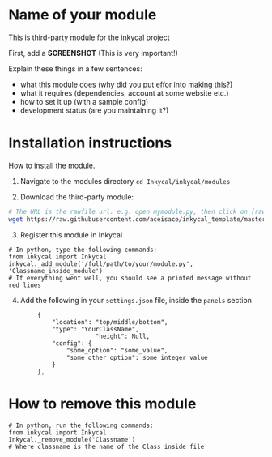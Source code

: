 # Name of your module
This is third-party module for the inkycal project

First, add a **SCREENSHOT** (This is very important!)

Explain these things in a few sentences:
* what this module does (why did you put effor into making this?)
* what it requires (dependencies, account at some website etc.)
* how to set it up (with a sample config)
* development status (are you maintaining it?)

# Installation instructions
How to install the module.

1) Navigate to the modules directory
`cd Inkycal/inkycal/modules`

2) Download the third-party module:
```bash
# The URL is the rawfile url. e.g. open mymodule.py, then click on [raw] to see the rawfile-url
wget https://raw.githubusercontent.com/aceisace/inkycal_template/master/mymodule.py
```

3) Register this module in Inkycal
```python3
# In python, type the following commands:
from inkycal import Inkycal
inkycal._add_module('/full/path/to/your/module.py', 'Classname_inside_module')
# If everything went well, you should see a printed message without red lines
```

4) Add the following in your `settings.json` file, inside the `panels` section
```
		{
			"location": "top/middle/bottom",
			"type": "YourClassName",
                        "height": Null,
			"config": {
				"some_option": "some_value",
				"some_other_option": some_integer_value 
			}
		},
```

# How to remove this module
```python3
# In python, run the following commands:
from inkycal import Inkycal
Inkycal._remove_module('Classname')
# Where classname is the name of the Class inside file
```
